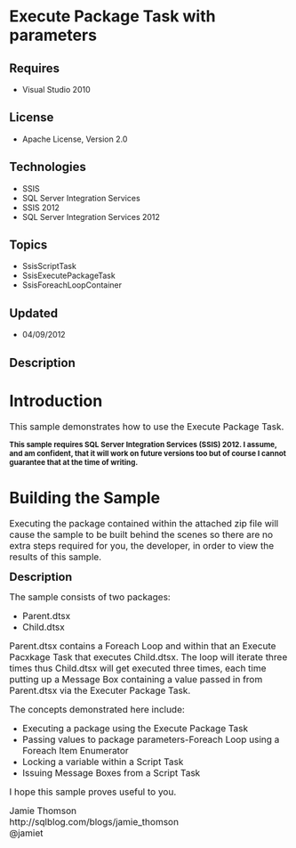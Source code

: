 # Execute Package Task with parameters
## Requires
- Visual Studio 2010
## License
- Apache License, Version 2.0
## Technologies
- SSIS
- SQL Server Integration Services
- SSIS 2012
- SQL Server Integration Services 2012
## Topics
- SsisScriptTask
- SsisExecutePackageTask
- SsisForeachLoopContainer
## Updated
- 04/09/2012
## Description

<h1>Introduction</h1>
<p><span style="font-size:medium">This sample demonstrates how to use the Execute&nbsp;Package Task.</span></p>
<p><span style="font-size:small"><strong>This sample requires SQL Server Integration Services (SSIS) 2012. I assume, and am confident, that it will work on future versions too but of course I cannot guarantee that at the time of writing.</strong><br>
</span></p>
<h1><span>Building the Sample</span></h1>
<p><span style="font-size:medium">Executing the package contained within the attached zip file will cause the sample to be built behind the scenes so there are no extra steps required for you, the developer, in order to view the results of this sample.</span></p>
<p><span style="font-size:20px; font-weight:bold">Description</span></p>
<p><span style="font-size:medium">The sample consists of two packages:</span></p>
<ul>
<li><span style="font-size:medium">Parent.dtsx</span> </li><li><span style="font-size:medium">Child.dtsx</span> </li></ul>
<p><span style="font-size:medium">Parent.dtsx contains a Foreach Loop and within that an Execute Pacxkage Task that executes Child.dtsx. The loop will iterate three times thus Child.dtsx will get executed three times, each time putting up a Message Box containing
 a value passed in from Parent.dtsx via the Executer Package Task.</span></p>
<p><span style="font-size:medium">The concepts demonstrated here include:</span></p>
<ul>
<li><span style="font-size:medium">Executing a package using the Execute Package Task</span>
</li><li><span style="font-size:medium">Passing values to package parameters-Foreach Loop using a Foreach Item Enumerator</span>
</li><li><span style="font-size:medium">Locking a variable within a Script Task</span>
</li><li><span style="font-size:medium">Issuing Message Boxes from a Script Task</span>
</li></ul>
<p><span style="font-size:medium">I hope this sample proves useful to you.&nbsp;</span></p>
<p><span style="font-size:medium">Jamie Thomson</span><br>
<span style="font-size:medium">http://sqlblog.com/blogs/jamie_thomson</span><br>
<span style="font-size:medium">@jamiet</span></p>
